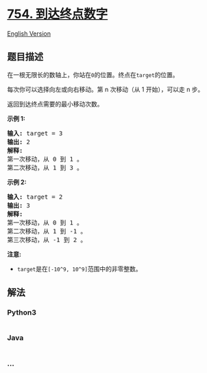 # [754. 到达终点数字](https://leetcode-cn.com/problems/reach-a-number)

[English Version](/solution/0700-0799/0754.Reach%20a%20Number/README_EN.md)

## 题目描述

<!-- 这里写题目描述 -->

<p>在一根无限长的数轴上，你站在<code>0</code>的位置。终点在<code>target</code>的位置。</p>

<p>每次你可以选择向左或向右移动。第 n 次移动（从 1 开始），可以走 n 步。</p>

<p>返回到达终点需要的最小移动次数。</p>

<p><strong>示例 1:</strong></p>

<pre>
<strong>输入:</strong> target = 3
<strong>输出:</strong> 2
<strong>解释:</strong>
第一次移动，从 0 到 1 。
第二次移动，从 1 到 3 。
</pre>

<p><strong>示例 2:</strong></p>

<pre>
<strong>输入:</strong> target = 2
<strong>输出:</strong> 3
<strong>解释:</strong>
第一次移动，从 0 到 1 。
第二次移动，从 1 到 -1 。
第三次移动，从 -1 到 2 。
</pre>

<p><strong>注意:</strong></p>

<ul>
	<li><code>target</code>是在<code>[-10^9, 10^9]</code>范围中的非零整数。</li>
</ul>


## 解法

<!-- 这里可写通用的实现逻辑 -->

<!-- tabs:start -->

### **Python3**

<!-- 这里可写当前语言的特殊实现逻辑 -->

```python

```

### **Java**

<!-- 这里可写当前语言的特殊实现逻辑 -->

```java

```

### **...**

```

```

<!-- tabs:end -->
